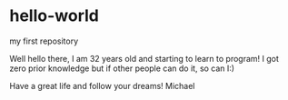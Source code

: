 # hello-world
my first repository

Well hello there, 
I am 32 years old and starting to learn to program!
I got zero prior knowledge but if other people can do it, so can I:)

Have a great life and follow your dreams!
Michael
